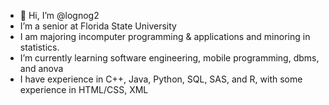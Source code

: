 - 👋 Hi, I’m @lognog2
- I’m a senior at Florida State University
- I am majoring incomputer programming & applications and minoring in statistics.
- I’m currently learning software engineering, mobile programming, dbms, and anova
- I have experience in C++, Java, Python, SQL, SAS, and R, with some experience in HTML/CSS, XML

<!---
lognog2/lognog2 is a ✨ special ✨ repository because its `README.md` (this file) appears on your GitHub profile.
You can click the Preview link to take a look at your changes.
--->

